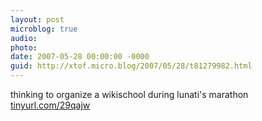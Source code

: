 ```yaml
---
layout: post
microblog: true
audio: 
photo: 
date: 2007-05-28 00:00:00 -0000
guid: http://xtof.micro.blog/2007/05/28/t81279982.html
---
```

thinking to organize a wikischool during lunati's marathon [tinyurl.com/29qajw](http://tinyurl.com/29qajw)
